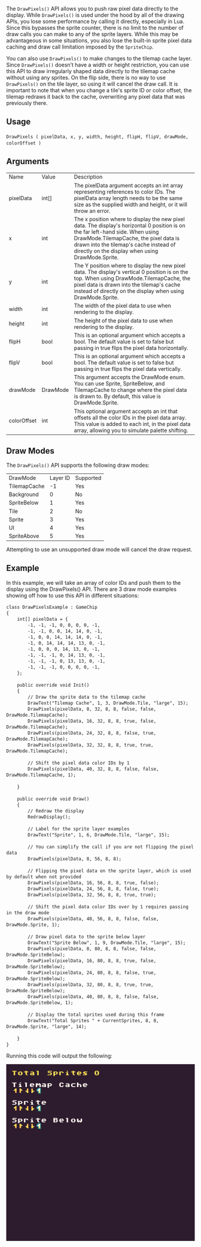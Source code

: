 The `DrawPixels()` API allows you to push raw pixel data directly to the display. While `DrawPixels()` is used under the hood by all of the drawing APIs, you lose some performance by calling it directly, especially in Lua. Since this bypasses the sprite counter, there is no limit to the number of draw calls you can make to any of the sprite layers. While this may be advantageous in some situations, you also lose the built-in sprite pixel data caching and draw call limitation imposed by the `SpriteChip`.

You can also use `DrawPixels()` to make changes to the tilemap cache layer. Since `DrawPixels()` doesn’t have a width or height restriction, you can use this API to draw irregularly shaped data directly to the tilemap cache without using any sprites. On the flip side, there is no way to use `DrawPixels()` on the tile layer, so using it will cancel the draw call. It is important to note that when you change a tile's sprite ID or color offset, the tilemap redraws it back to the cache, overwriting any pixel data that was previously there.

## Usage

`DrawPixels ( pixelData, x, y, width, height, flipH, flipV, drawMode, colorOffset )`

## Arguments

<table>
  <tr>
    <td>Name</td>
    <td>Value</td>
    <td>Description</td>
  </tr>
  <tr>
    <td>pixelData</td>
    <td>int[]</td>
    <td>The pixelData argument accepts an int array representing references to color IDs. The pixelData array length needs to be the same size as the supplied width and height, or it will throw an error.</td>
  </tr>
  <tr>
    <td>x</td>
    <td>int</td>
    <td>The x position where to display the new pixel data. The display's horizontal 0 position is on the far left-hand side. When using DrawMode.TilemapCache, the pixel data is drawn into the tilemap's cache instead of directly on the display when using DrawMode.Sprite.</td>
  </tr>
  <tr>
    <td>y</td>
    <td>int</td>
    <td>The Y position where to display the new pixel data. The display's vertical 0 position is on the top. When using DrawMode.TilemapCache, the pixel data is drawn into the tilemap's cache instead of directly on the display when using DrawMode.Sprite.</td>
  </tr>
  <tr>
    <td>width</td>
    <td>int</td>
    <td>The width of the pixel data to use when rendering to the display.</td>
  </tr>
  <tr>
    <td>height</td>
    <td>int</td>
    <td>The height of the pixel data to use when rendering to the display.</td>
  </tr>
  <tr>
    <td>flipH</td>
    <td>bool</td>
    <td>This is an optional argument which accepts a bool. The default value is set to false but passing in true flips the pixel data horizontally.</td>
  </tr>
  <tr>
    <td>flipV</td>
    <td>bool</td>
    <td>This is an optional argument which accepts a bool. The default value is set to false but passing in true flips the pixel data vertically.</td>
  </tr>
  <tr>
    <td>drawMode</td>
    <td>DrawMode</td>
    <td>This argument accepts the DrawMode enum. You can use Sprite, SpriteBelow, and TilemapCache to change where the pixel data is drawn to. By default, this value is DrawMode.Sprite.</td>
  </tr>
  <tr>
    <td>colorOffset</td>
    <td>int</td>
    <td>This optional argument accepts an int that offsets all the color IDs in the pixel data array. This value is added to each int, in the pixel data array, allowing you to simulate palette shifting.</td>
  </tr>
</table>


## Draw Modes

The `DrawPixels()` API supports the following draw modes:

<table>
  <tr>
    <td>DrawMode</td>
    <td>Layer ID</td>
    <td>Supported</td>
  </tr>
  <tr>
    <td>TilemapCache</td>
    <td>-1</td>
    <td>Yes</td>
  </tr>
  <tr>
    <td>Background</td>
    <td>0</td>
    <td>No</td>
  </tr>
  <tr>
    <td>SpriteBelow</td>
    <td>1</td>
    <td>Yes</td>
  </tr>
  <tr>
    <td>Tile</td>
    <td>2</td>
    <td>No</td>
  </tr>
  <tr>
    <td>Sprite</td>
    <td>3</td>
    <td>Yes</td>
  </tr>
  <tr>
    <td>UI</td>
    <td>4</td>
    <td>Yes</td>
  </tr>
  <tr>
    <td>SpriteAbove</td>
    <td>5</td>
    <td>Yes</td>
  </tr>
</table>


Attempting to use an unsupported draw mode will cancel the draw request. 

## Example

In this example, we will take an array of color IDs and push them to the display using the DrawPixels() API. There are 3 draw mode examples showing off how to use this API in different situations:

    class DrawPixelsExample : GameChip
    {
        int[] pixelData = {
            -1, -1, -1, 0, 0, 0, 0, -1,
            -1, -1, 0, 0, 14, 14, 0, -1,
            -1, 0, 0, 14, 14, 14, 0, -1,
            -1, 0, 14, 14, 14, 13, 0, -1,
            -1, 0, 0, 0, 14, 13, 0, -1,
            -1, -1, -1, 0, 14, 13, 0, -1,
            -1, -1, -1, 0, 13, 13, 0, -1,
            -1, -1, -1, 0, 0, 0, 0, -1,
        };

        public override void Init()
        { 
            // Draw the sprite data to the tilemap cache
            DrawText("Tilemap Cache", 1, 3, DrawMode.Tile, "large", 15);
            DrawPixels(pixelData, 8, 32, 8, 8, false, false, DrawMode.TilemapCache);
            DrawPixels(pixelData, 16, 32, 8, 8, true, false, DrawMode.TilemapCache);
            DrawPixels(pixelData, 24, 32, 8, 8, false, true, DrawMode.TilemapCache);
            DrawPixels(pixelData, 32, 32, 8, 8, true, true, DrawMode.TilemapCache);

            // Shift the pixel data color IDs by 1
            DrawPixels(pixelData, 40, 32, 8, 8, false, false, DrawMode.TilemapCache, 1);

        }

        public override void Draw()
        { 
            // Redraw the display
            RedrawDisplay();

            // Label for the sprite layer examples
            DrawText("Sprite", 1, 6, DrawMode.Tile, "large", 15);

            // You can simplify the call if you are not flipping the pixel data
            DrawPixels(pixelData, 8, 56, 8, 8);

            // Flipping the pixel data on the sprite layer, which is used by default when not provided
            DrawPixels(pixelData, 16, 56, 8, 8, true, false);
            DrawPixels(pixelData, 24, 56, 8, 8, false, true);
            DrawPixels(pixelData, 32, 56, 8, 8, true, true);

            // Shift the pixel data color IDs over by 1 requires passing in the draw mode
            DrawPixels(pixelData, 40, 56, 8, 8, false, false, DrawMode.Sprite, 1);

            // Draw pixel data to the sprite below layer
            DrawText("Sprite Below", 1, 9, DrawMode.Tile, "large", 15);
            DrawPixels(pixelData, 8, 80, 8, 8, false, false, DrawMode.SpriteBelow);
            DrawPixels(pixelData, 16, 80, 8, 8, true, false, DrawMode.SpriteBelow);
            DrawPixels(pixelData, 24, 80, 8, 8, false, true, DrawMode.SpriteBelow);
            DrawPixels(pixelData, 32, 80, 8, 8, true, true, DrawMode.SpriteBelow);
            DrawPixels(pixelData, 40, 80, 8, 8, false, false, DrawMode.SpriteBelow, 1);

            // Display the total sprites used during this frame
            DrawText("Total Sprites " + CurrentSprites, 8, 8, DrawMode.Sprite, "large", 14);

        }
    }

Running this code will output the following:

![image alt text](images/DrawPixelsOutput_image_0.png)


